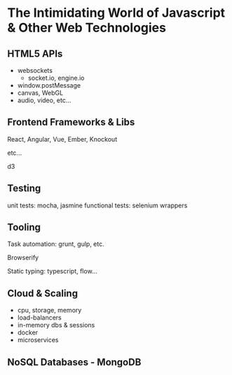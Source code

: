 # The Intimidating World of Javascript & Other Web Technologies

## HTML5 APIs

 - websockets
   - socket.io, engine.io
 - window.postMessage
 - canvas, WebGL
 - audio, video, etc...

## Frontend Frameworks & Libs

React, Angular, Vue, Ember, Knockout

etc...

d3

## Testing

unit tests: mocha, jasmine
functional tests: selenium wrappers

## Tooling

Task automation: grunt, gulp, etc.

Browserify

Static typing: typescript, flow...


## Cloud & Scaling

 - cpu, storage, memory
 - load-balancers
 - in-memory dbs & sessions
 - docker
 - microservices

## NoSQL Databases - MongoDB


